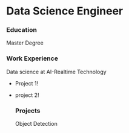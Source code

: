 # Data Science Engineer

### Education
Master Degree

### Work Experience
Data science at AI-Realtime Technology
- Project 1!
- project 2!

  ### Projects
  Object Detection

